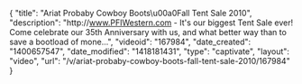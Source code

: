 {
    "title": "Ariat Probaby Cowboy Boots\u00a0Fall Tent Sale 2010",
    "description": "http:\/\/www.PFIWestern.com - It's our biggest Tent Sale ever! Come celebrate our 35th Anniversary with us, and what better way than to save a bootload of mone...",
    "videoid": "167984",
    "date_created": "1400657547",
    "date_modified": "1418181431",
    "type": "captivate",
    "layout": "video",
    "url": "\/v\/ariat-probaby-cowboy-boots-fall-tent-sale-2010\/167984"
}